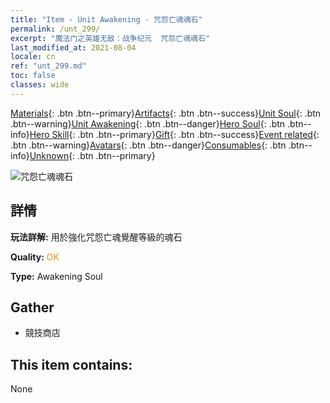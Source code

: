 ```yaml
---
title: "Item - Unit Awakening - 咒怨亡魂魂石"
permalink: /unt_299/
excerpt: "魔法门之英雄无敌：战争纪元  咒怨亡魂魂石"
last_modified_at: 2021-08-04
locale: cn
ref: "unt_299.md"
toc: false
classes: wide
---
```

 [Materials](/ItemsCN/){: .btn .btn--primary}[Artifacts](/ItemsCN/Artifacts/){: .btn .btn--success}[Unit Soul](/ItemsCN/UnitSoul/){: .btn .btn--warning}[Unit Awakening](/ItemsCN/UnitAwakening/){: .btn .btn--danger}[Hero Soul](/ItemsCN/HeroSoul/){: .btn .btn--info}[Hero Skill](/ItemsCN/HeroSkill/){: .btn .btn--primary}[Gift](/ItemsCN/Gift/){: .btn .btn--success}[Event related](/ItemsCN/Events/){: .btn .btn--warning}[Avatars](/ItemsCN/Avatars/){: .btn .btn--danger}[Consumables](/ItemsCN/Consumables/){: .btn .btn--info}[Unknown](/ItemsCN/Unknown/){: .btn .btn--primary}

 ![咒怨亡魂魂石](/images/u/tia_youling.jpg)

## 詳情
 **玩法詳解:** 用於強化咒怨亡魂覺醒等級的魂石

 **Quality:** <span style="color: #FF8C00">OK</span>

 **Type:** Awakening Soul

## Gather

*    競技商店 

## This item contains:

  None


